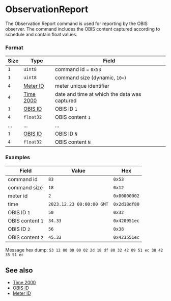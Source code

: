 # ObservationReport

The Observation Report command is used for reporting by the OBIS observer.
The command includes the OBIS content captured according to schedule and contain float values.


### Format

| Size | Type                                  | Field                                        |
| ---- | ------------------------------------- | -------------------------------------------- |
| `1`  | `uint8`                               | command id = `0x53`                          |
| `1`  | `uint8`                               | command size (dynamic, `10+`)                |
| `4`  | [Meter ID](../../types.md#meter-id)   | meter unique identifier                      |
| `4`  | [Time 2000](../../types.md#time-2000) | date and time at which the data was captured |
| `1`  | [OBIS ID](../../types.md#obis-id)     | OBIS ID `1`                                  |
| `4`  | `float32`                             | OBIS content `1`                             |
| ...  | ...                                   | ...                                          |
| `1`  | [OBIS ID](../../types.md#obis-id)     | OBIS ID `N`                                  |
| `4`  | `float32`                             | OBIS content `N`                             |

### Examples

| Field            | Value                     | Hex          |
| ---------------- | ------------------------- | ------------ |
| command id       | `83`                      | `0x53`       |
| command size     | `18`                      | `0x12`       |
| meter id         | `2`                       | `0x00000002` |
| time             | `2023.12.23 00:00:00 GMT` | `0x2d18df80` |
| OBIS ID `1`      | `50`                      | `0x32`       |
| OBIS content `1` | `34.33`                   | `0x420951ec` |
| OBIS ID `2`      | `56`                      | `0x38`       |
| OBIS content `2` | `45.33`                   | `0x423551ec` |

Message hex dump: `53 12 00 00 00 02 2d 18 df 80 32 42 09 51 ec 38 42 35 51 ec`


## See also

* [Time 2000](../../types.md#time-2000)
* [OBIS ID](../../types.md#obis-id)
* [Meter ID](../../types.md#meter-id)
